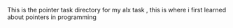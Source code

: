 This is the pointer task directory for my alx task , this is where i first learned about pointers in programming

